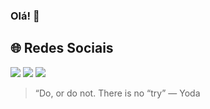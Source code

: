 ### Olá! 👋

## 🌐 Redes Sociais
[![](https://img.shields.io/badge/Instagram-%23E4405F.svg?style=for-the-badge&logo=Instagram&logoColor=white)](https://instagram.com/samuelnunex)
[![](https://img.shields.io/badge/linkedin-%230077B5.svg?style=for-the-badge&logo=linkedin&logoColor=white)](https://linkedin.com/user/samuelnunex)
[![](https://img.shields.io/badge/Twitter-%231DA1F2.svg?style=for-the-badge&logo=twitter&logoColor=white)](https://twitter.com/samuelnunes)



> “Do, or do not. There is no “try” — Yoda
